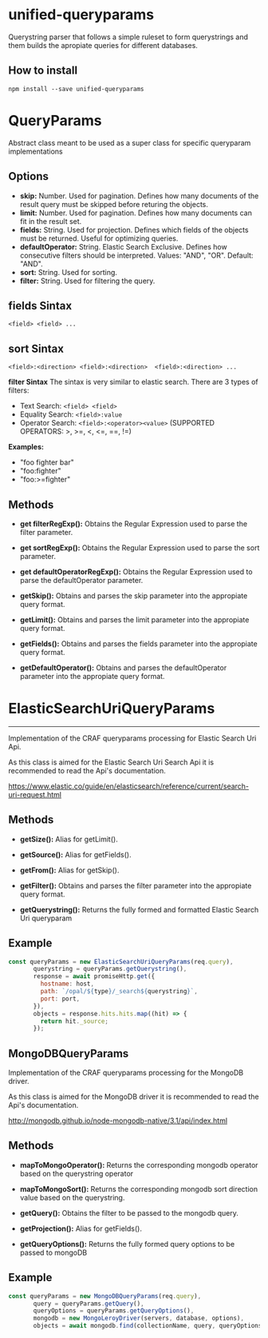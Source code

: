 # **unified-queryparams**

Querystring parser that follows a simple ruleset to form querystrings and them builds the apropiate queries for different databases.

**How to install**
----------
```shell
npm install --save unified-queryparams
```

# **QueryParams**

Abstract class meant to be used as a super class for specific queryparam implementations

**Options**
----------

- **skip:** Number. Used for pagination. Defines how many documents of the result query must be skipped before returing the objects.
- **limit:** Number. Used for pagination. Defines how many documents can fit in the result set.
- **fields:** String. Used for projection. Defines which fields of the objects must be returned. Useful for optimizing queries.
- **defaultOperator:** String. Elastic Search Exclusive. Defines how consecutive filters should be interpreted. Values: "AND", "OR". Default: "AND".
- **sort:** String. Used for sorting.
- **filter:** String. Used for filtering the query.

**fields Sintax**
----------
`<field> <field> ...`

**sort Sintax**
----------
`<field>:<direction> <field>:<direction>  <field>:<direction> ...`


**filter Sintax**
The sintax is very similar to elastic search. There are 3 types of filters:

- Text Search: `<field> <field>`
- Equality Search:  `<field>:value`
- Operator Search: `<field>:<operator><value>` (SUPPORTED OPERATORS: >, >=, <, <=, ==, !=)

**Examples:** 

- "foo fighter bar"
- "foo:fighter"
- "foo:>=fighter"


**Methods**
----------

- **get filterRegExp():** Obtains the Regular Expression used to parse the filter parameter.

- **get sortRegExp():** Obtains the Regular Expression used to parse the sort parameter.

- **get defaultOperatorRegExp():** Obtains the Regular Expression used to parse the defaultOperator parameter.

- **getSkip():** Obtains and parses the skip parameter into the appropiate query format.

- **getLimit():** Obtains and parses the limit parameter into the appropiate query format.

- **getFields():** Obtains and parses the fields parameter into the appropiate query format.

- **getDefaultOperator():** Obtains and parses the defaultOperator parameter into the appropiate query format.

# **ElasticSearchUriQueryParams**
----------

Implementation of the CRAF queryparams processing for Elastic Search
Uri Api.

As this class is aimed for the Elastic Search Uri Search Api
it is recommended to read the Api's documentation.

https://www.elastic.co/guide/en/elasticsearch/reference/current/search-uri-request.html

**Methods**
----------

- **getSize():** Alias for getLimit(). 

- **getSource():** Alias for getFields().

- **getFrom():** Alias for getSkip().

- **getFilter():** Obtains and parses the filter parameter into the appropiate query format.

- **getQuerystring():** Returns the fully formed and formatted Elastic Search Uri queryparam

**Example**
----------

```javascript
const queryParams = new ElasticSearchUriQueryParams(req.query),
       querystring = queryParams.getQuerystring(),
       response = await promiseHttp.get({
         hostname: host,
         path: `/opal/${type}/_search${querystring}`,
         port: port,
       }),
       objects = response.hits.hits.map((hit) => {
         return hit._source;
       });
```

**MongoDBQueryParams**
----------
Implementation of the CRAF queryparams processing for the MongoDB driver.

As this class is aimed for the MongoDB driver it is recommended to read the Api's documentation.

http://mongodb.github.io/node-mongodb-native/3.1/api/index.html

**Methods**
----------

- **mapToMongoOperator():** Returns the corresponding mongodb operator based on the querystring operator

- **mapToMongoSort():** Returns the corresponding mongodb sort direction value based on the querystring.

- **getQuery():** Obtains the filter to be passed to the mongodb query.

- **getProjection():**  Alias for getFields().

- **getQueryOptions():** Returns the fully formed query options to be passed to mongoDB

**Example**
----------

```javascript
const queryParams = new MongoDBQueryParams(req.query),
       query = queryParams.getQuery(),
       queryOptions = queryParams.getQueryOptions(),
       mongodb = new MongoLeroyDriver(servers, database, options),
       objects = await mongodb.find(collectionName, query, queryOptions);
```
